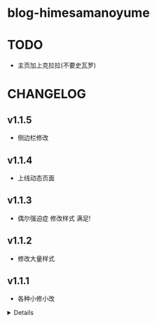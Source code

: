 # blog-himesamanoyume
 
# TODO

- 主页加上克拉拉(不要史瓦罗)

# CHANGELOG

## v1.1.5

- 侧边栏修改

## v1.1.4

- 上线动态页面

## v1.1.3

- 偶尔强迫症 修改样式 满足!

## v1.1.2

- 修改大量样式

## v1.1.1

- 各种小修小改

<details>

## v1.0.11RC

- css修改

## v1.0.1RC

- 新增页面

## v1.0.05RC

- 结构修改

## v1.0.04RC

- css修改

## v1.0.03RC

- css修改

## v1.0.02RC

- css修改

## v1.0.01RC

- css修改

## v1.0.0RC

- css修改
- 首页信息更新

## v0.1.71

- 新老婆

## v0.1.7

- 结构调整
- 新老婆

## v0.1.6 Beta

- 结构调整

## v0.1.5

- 懒加载优化

## v0.1.41

- css修改

## v0.1.4

- css修改

## v0.1.3

- 老婆!

## v0.1.2

- css修改

## v0.1.12

- bug修复

## v0.1.1

- 资源大量优化
- 文章内容转为markdown编写

## v0.1.0

- css修改

## v0.0.95

- css修改

## v0.0.9

- 主页修改
- markdown图片和链接渲染补全
- 图片css修改
- 代码块css修改90%

## v0.0.83

- 删除无用字体

## v0.0.82

- 更换体积更小的字体

## v0.0.81

- 更换体积更小的字体
- 调整footer

## v0.0.8

- 换个字体
- 修改css
- 修复主题记忆bug

## v0.0.7

- markdown代码块部分的行数和复制按钮补全
- css, js修改

## v0.0.6

- js, markdown, css, div修改

## v0.0.5

- blog的内容markdown css样式部分补全
- 修复一些bug

## v0.0.4

- post所有div块悬停时单独左侧边框部位高亮 取消post的整体高亮
- post margin样式调整为5px
- `<a>`标签样式去下划线和蓝色
- 导航栏由于`<a>`标签导致于hoverbar不对齐
- 电脑宽度时导航栏位置改为靠中心
- post头图顶部有蓝色线条
- page部分找不到内容样式调整
- blog的左边白条css调整
- 手机宽度显示的大HIMEBLOG的url未实装

## v0.0.3

- 分页基本完成
- main-post调整

## v0.0.2

- jsp移植到hugo 基本完成

## v0.0.1

- jsp移植到hugo 早期阶段

</details>
